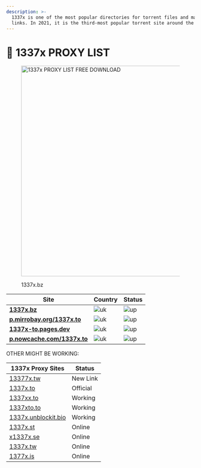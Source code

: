 ```yaml
---
description: >-
  1337x is one of the most popular directories for torrent files and magnet
  links. In 2021, it is the third-most popular torrent site around the world.
---
```


# 🥷 1337x PROXY LIST

<figure><img src="https://upload.wikimedia.org/wikipedia/commons/thumb/b/bb/1337X_logo.svg/320px-1337X_logo.svg.png" alt="1337x PROXY LIST FREE DOWNLOAD" width="563"><figcaption><p>1337x.bz</p></figcaption></figure>

| Site                                                           | Country                                                            | Status                                                       |
| -------------------------------------------------------------- | ------------------------------------------------------------------ | ------------------------------------------------------------ |
| [**1337x.bz**](https://1337x.bz)                               | ![uk](https://thepiratebayproxy.github.io/assets/img/flags/uk.gif) | ![up](https://thepiratebayproxy.github.io/assets/img/up.png) |
| [**p.mirrobay.org/1337x.to**](https://p.mirrorbay.org/1337x.to) | ![uk](https://thepiratebayproxy.github.io/assets/img/flags/us.gif) | ![up](https://thepiratebayproxy.github.io/assets/img/up.png) |
| [**1337x-to.pages.dev**](https://1337x-to.pages.dev/)          | ![uk](https://thepiratebayproxy.github.io/assets/img/flags/us.gif) | ![up](https://thepiratebayproxy.github.io/assets/img/up.png) |
| [**p.nowcache.com/1337x.to**](https://p.nowcache.com/1337x.to) | ![uk](https://thepiratebayproxy.github.io/assets/img/flags/us.gif) | ![up](https://thepiratebayproxy.github.io/assets/img/up.png) |

OTHER MIGHT BE WORKING:

| 1337x Proxy Sites                                   | Status   |
| --------------------------------------------------- | -------- |
| [13377x.tw](https://www.13377x.tw/)                 | New Link |
| [1337x.to](https://1337x.to/)                       | Official |
| [1337xx.to](https://www.1337xx.to/)                 | Working  |
| [1337xto.to](https://1337xto.to/)                   | Working  |
| [1337x.unblockit.bio](https://1337x.unblockit.bio/) | Working  |
| [1337x.st](https://1337x.st/)                       | Online   |
| [x1337x.se](https://x1337x.se/)                     | Online   |
| [1337x.tw](https://www.1337x.tw/)                   | Online   |
| [1377x.is](https://www.1377x.is/)                   | Online   |
